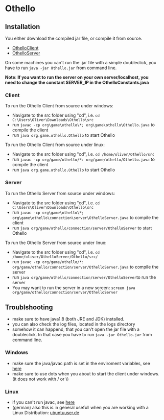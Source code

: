# Othello

## Installation

You either download the compiled jar file, or compile it from source.  
- [OthelloClient](http://www.oliverscherf.de/projects/othello/Othello.jar)  
- [OthelloServer](http://www.oliverscherf.de/projects/othello/OthelloServer.jar)  
	
On some machines you can't run the .jar file with a simple doubleclick, you have to run `java -jar Othello.jar` from command line.  
	
**Note: If you want to run the server on your own server/localhost, you need to change the constant SERVER_IP in the OthelloConstants.java**

### Client

To run the Othello Client from source under windows:  
- Navigate to the src folder using "cd", i.e. `cd C:\Users\Oliver\Downloads\Othello\src`  
- run `javac -cp org\game\othello\*; org\game\othello\Othello.java` to compile the client  
- run `java org.game.othello.Othello` to start Othello  

To run the Othello Client from source under linux:  
- Navigate to the src folder using "cd", i.e. `cd /home/oliver/Othello/src`  
- run `javac -cp org/game/othello/*: org/game/othello/Othello.java` to compile the client  
- run `java org.game.othello.Othello` to start Othello  
	
### Server

To run the Othello Server from source under windows:   
- Navigate to the src folder using "cd", i.e. `cd C:\Users\Oliver\Downloads\Othello\src`  
- run `javac -cp org\game\othello\*; org\game\othello\connection\server\OthelloServer.java` to compile the client  
- run `java org/game/othello/connection/server/OthelloServer` to start Othello  

To run the Othello Server from source under linux:  
- Navigate to the src folder using "cd", i.e. `cd /home/oliver/OthelloServer/Othello/src/`  
- run `javac -cp org/game/othello/*:  org/game/othello/connection/server/OthelloServer.java` to compile the server  
- run `java org/game/othello/connection/server/OthelloServer`to run the server  
- You may want to run the server in a new screen: `screen java org/game/othello/connection/server/OthelloServer`  

## Troublshooting  
 
- make sure to have java1.8 (both JRE and JDK) installed.
- you can also check the log files, located in the logs directory
- somehow it can happend, that you can't open the jar file with a doubleclick. In that case you have to run `java -jar Othello.jar` from command line.  
  
### Windows  
- make sure the java/javac path is set in the enviroment variables, see [here](http://superuser.com/questions/12695/javac-command-not-found)  
- make sure to use dots when you about to start the client under windows. (it does not work with / or \\)

### Linux
- if you can't run javac, see [here](http://stackoverflow.com/questions/8864612/unable-to-run-javac-on-ubuntu)
- (german) also this is in general usefull when you are working with a Linux Distribution: [ubuntuuser.de](https://wiki.ubuntuusers.de/Java/)
